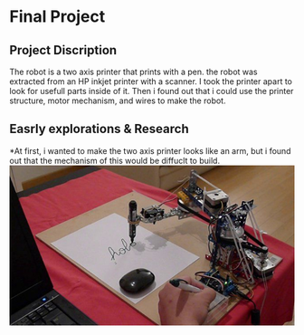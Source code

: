 # Final Project

## Project Discription
  The robot is a two axis printer that prints with a pen. the robot was extracted from an HP inkjet printer with a scanner.
  I took the printer apart to look for usefull parts inside of it. Then i found out that i could use the printer structure, motor mechanism, 
  and wires to make the robot.
  
## Easrly explorations & Research
  *At first, i wanted to make the two axis printer looks like an arm, but i found out that the mechanism of this would be diffuclt to build.
  ![img_0868 copy](https://github.com/MamdouhKhogeer/ArduinoRobotics/blob/master/Final/Research/590a65fe4c65ab0ffe659f8c861ea95a%5B1%5D.jpg)
  
  
